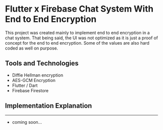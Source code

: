 # Flutter x Firebase Chat System With End to End Encryption 
 This project was created mainly to implement end to end encryption in a chat system. That being said, the UI was not optimized as it is just a proof of concept for the end to end encryption. Some of the values are also hard coded as well on purpose.

## Tools and Technologies
- Diffie Hellman encryption
- AES-GCM Encryption 
- Flutter / Dart
- Firebase Firestore

## Implementation Explanation
---
- coming soon...


